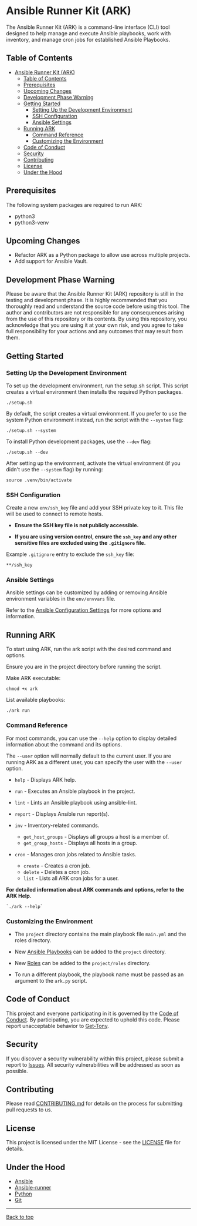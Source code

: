 # Ansible Runner Kit (ARK)

The Ansible Runner Kit (ARK) is a command-line interface (CLI) tool designed to help manage and execute Ansible playbooks, work with inventory, and manage cron jobs for established Ansible Playbooks.

## Table of Contents

- [Ansible Runner Kit (ARK)](#ansible-runner-kit-ark)
  - [Table of Contents](#table-of-contents)
  - [Prerequisites](#prerequisites)
  - [Upcoming Changes](#upcoming-changes)
  - [Development Phase Warning](#development-phase-warning)
  - [Getting Started](#getting-started)
    - [Setting Up the Development Environment](#setting-up-the-development-environment)
    - [SSH Configuration](#ssh-configuration)
    - [Ansible Settings](#ansible-settings)
  - [Running ARK](#running-ark)
    - [Command Reference](#command-reference)
    - [Customizing the Environment](#customizing-the-environment)
  - [Code of Conduct](#code-of-conduct)
  - [Security](#security)
  - [Contributing](#contributing)
  - [License](#license)
  - [Under the Hood](#under-the-hood)

## Prerequisites

The following system packages are required to run ARK:

- python3
- python3-venv

## Upcoming Changes

- Refactor ARK as a Python package to allow use across multiple projects.
- Add support for Ansible Vault.

## Development Phase Warning

Please be aware that the Ansible Runner Kit (ARK) repository is still in the testing and development phase. It is highly recommended that you thoroughly read and understand the source code before using this tool. The author and contributors are not responsible for any consequences arising from the use of this repository or its contents. By using this repository, you acknowledge that you are using it at your own risk, and you agree to take full responsibility for your actions and any outcomes that may result from them.

## Getting Started

### Setting Up the Development Environment

To set up the development environment, run the setup.sh script. This script creates a virtual environment then installs the required Python packages.

    ./setup.sh

By default, the script creates a virtual environment. If you prefer to use the system Python environment instead, run the script with the `--system` flag:

    ./setup.sh --system

To install Python development packages, use the `--dev` flag:

    ./setup.sh --dev

After setting up the environment, activate the virtual environment (if you didn't use the `--system` flag) by running:

    source .venv/bin/activate

### SSH Configuration

Create a new `env/ssh_key` file and add your SSH private key to it. This file will be used to connect to remote hosts.

- **Ensure the SSH key file is not publicly accessible.**

- **If you are using version control, ensure the `ssh_key` and any other sensitive files are excluded using the `.gitignore` file.**

Example `.gitignore` entry to exclude the `ssh_key` file:

    **/ssh_key

### Ansible Settings

Ansible settings can be customized by adding or removing Ansible environment variables in the `env/envvars` file.

Refer to the [Ansible Configuration Settings](https://docs.ansible.com/ansible/latest/reference_appendices/config.html) for more options and information.

## Running ARK

To start using ARK, run the ark script with the desired command and options.

Ensure you are in the project directory before running the script.

Make ARK executable:

    chmod +x ark

List available playbooks:

    ./ark run

### Command Reference

For most commands, you can use the `--help` option to display detailed information about the command and its options.

The `--user` option will normally default to the current user. If you are running ARK as a different user, you can specify the user with the `--user` option.

- `help` - Displays ARK help.

- `run` - Executes an Ansible playbook in the project.
- `lint` - Lints an Ansible playbook using ansible-lint.
- `report` - Displays Ansible run report(s).
- `inv` - Inventory-related commands.
  - `get_host_groups` - Displays all groups a host is a member of.
  - `get_group_hosts` - Displays all hosts in a group.
- `cron` - Manages cron jobs related to Ansible tasks.
  - `create` - Creates a cron job.
  - `delete` - Deletes a cron job.
  - `list` - Lists all ARK cron jobs for a user.

**For detailed information about ARK commands and options, refer to the ARK Help.**

    `./ark --help`

### Customizing the Environment

- The `project` directory contains the main playbook file `main.yml` and the roles directory.

- New [Ansible Playbooks](https://docs.ansible.com/ansible/latest/user_guide/playbooks_intro.html) can be added to the `project` directory.

- New [Roles](https://docs.ansible.com/ansible/latest/user_guide/playbooks_reuse_roles.html) can be added to the `project/roles` directory.

- To run a different playbook, the playbook name must be passed as an argument to the `ark.py` script.

## Code of Conduct

This project and everyone participating in it is governed by the [Code of Conduct](CODE_OF_CONDUCT.md). By participating, you are expected to uphold this code. Please report unacceptable behavior to [Get-Tony](https://github.com/Get-Tony).

## Security

If you discover a security vulnerability within this project, please submit a report to [Issues](https://github.com/Get-Tony/ansible_runner_kit/issues/new/choose). All security vulnerabilities will be addressed as soon as possible.

## Contributing

Please read [CONTRIBUTING.md](CONTRIBUTING.md) for details on the process for submitting pull requests to us.

## License

This project is licensed under the MIT License - see the [LICENSE](LICENSE) file for details.

## Under the Hood

- [Ansible](https://www.ansible.com/)
- [Ansible-runner](https://ansible-runner.readthedocs.io/en/latest/)
- [Python](https://www.python.org/)
- [Git](https://git-scm.com/)

---

[Back to top](#ansible-runner-kit-ark)
